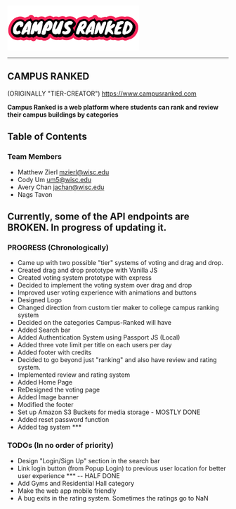 <img src = "/client/public/asset/temp_logo.png" width = "300px">


<hr />

## CAMPUS RANKED 
(ORIGINALLY "TIER-CREATOR")
https://www.campusranked.com

**Campus Ranked is a web platform where students can rank and review their campus buildings by categories**


## Table of Contents

### Team Members
* Matthew Zierl mzierl@wisc.edu
* Cody Um um5@wisc.edu
* Avery Chan jachan@wisc.edu
* Nags Tavon 


## Currently, some of the API endpoints are BROKEN. In progress of updating it.

### PROGRESS (Chronologically)
* Came up with two possible "tier" systems of voting and drag and drop.
* Created drag and drop prototype with Vanilla JS
* Created voting system prototype with express
* Decided to implement the voting system over drag and drop
* Improved user voting experience with animations and buttons
* Designed Logo
* Changed direction from custom tier maker to college campus ranking system
* Decided on the categories Campus-Ranked will have
* Added Search bar
* Added Authentication System using Passport JS (Local)
* Added three vote limit per title on each users per day
* Added footer with credits
* Decided to go beyond just "ranking" and also have review and rating system.
* Implemented review and rating system
* Added Home Page
* ReDesigned the voting page
* Added Image banner
* Modified the footer
* Set up Amazon S3 Buckets for media storage - MOSTLY DONE
* Added reset password function
* Added tag system *** 



### TODOs (In no order of priority)
* Design "Login/Sign Up" section in the search bar
* Link login button (from Popup Login) to previous user location for better user experience *** -- HALF DONE
* Add Gyms and Residential Hall category
* Make the web app mobile friendly
* A bug exits in the rating system. Sometimes the ratings go to NaN


